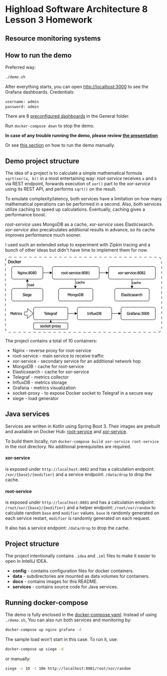 # Highload Software Architecture 8 Lesson 3 Homework

Resource monitoring systems
---

## How to run the demo

Preferred way:

```bash
./demo.sh
```

After everything starts, you can open [http://localhost:3000](http://localhost:3000) to see the Grafana dashboards.
Credentials:

```
username: admin
password: admin
```

There are 8 [preconfigured dashboards](http://localhost:3000/dashboards) in the General folder.

Run `docker-compose down` to stop the demo.

**In case of any trouble running the demo, please review [the presentation](PRESENTATION.md)**

Or see [this section](#running-docker-compose) on how to run the demo manually.

## Demo project structure

The idea of a project is to calculate a simple mathematical formula `sqrt(xor(a, b))` in a most entertaining way: *root-service*
receives `a` and `b` via REST endpoint, forwards execution of `xor()` part to the *xor-service* using its REST API, and performs `sqrt()` on
the result.

To emulate complexity/latency, both services have a limitation on how many mathematical operations can be performed in a second. Also, both
services utilize caching to speed up calculations. Eventually, caching gives a performance boost.

*root-service* uses MongoDB as a cache, *xor-service* uses Elasticsearch. *xor-service* also precalculates additional results in advance, so
its cache improves performance much sooner.

I used such an extended setup to experiment with Zipkin tracing and a bunch of other ideas but didn't have time to implement them for now.

![services diagram](docs/services.png "Services diagram")

The project contains a total of 10 containers:

* Nginx - reverse proxy for root-service
* root-service - main service to receive traffic
* xor-service - secondary service for an additional network hop
* MongoDB - cache for root-service
* Elasticsearch - cache for xor-service
* Telegraf - metrics collector
* InfluxDB - metrics storage
* Grafana - metrics visualization
* socket-proxy - to expose Docker socket to Telegraf in a secure way
* siege - load generator

## Java services

Services are written in Kotlin using Spring Boot 3. Their images are prebuilt and available on Docker
Hub: [root-service](https://hub.docker.com/repository/docker/ssamoilenko/hsal2-root-service/general)
and [xor-service](https://hub.docker.com/repository/docker/ssamoilenko/hsal2-xor-service/general).

To build them locally, run `docker-compose build xor-service root-service` in the root directory. No additional prerequisites are required.

#### xor-service

is exposed under `http://localhost:8082` and has a calculation endpoint:
`/xor/{base}/{modifier}` and a service endpoint: `/data/drop` to drop the cache.

#### root-service

is exposed under `http://localhost:8081` and has a calculation endpoint:
`/root/xor/{base}/{modifier}` and a helper endpoint: `/root/xor/random` to calculate random `base` and `modifier` values.
`base` is randomly generated on each service restart, `modifier` is randomly generated on each request.

It also has a service endpoint: `/data/drop` to drop the cache.

## Project structure

The project intentionally contains `.idea` and `.iml` files to make it easier to open in IntelliJ IDEA.

* **config** - contains configuration files for docker containers.
* **data** - subdirectories are mounted as data volumes for containers.
* **docs** - contains images for this README.
* **services** - contains source code for Java services.

## Running docker-compose

The demo is fully enclosed in the [docker-compose.yaml](docker-compose.yaml). Instead of using `./demo.sh`, You can also run both services
and monitoring by:

```bash
docker-compose up nginx grafana -d
```

The sample load won't start in this case. To run it, use:

```bash
docker-compose up siege -d
```

or manually:

```bash
siege -c 10 -t 10m http://localhost:8081/root/xor/random
```

